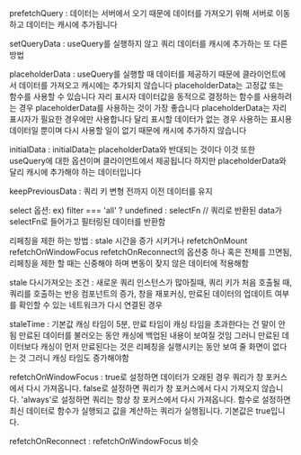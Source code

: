 prefetchQuery : 데이터는 서버에서 오기 때문에 데이터를 가져오기 위해 서버로 이동하고 데이터는 캐시에 추가됩니다

setQueryData : useQuery를 실행하지 않고 쿼리 데이터를 캐시에 추가하는 또 다른 방법

placeholderData : useQuery를 실행할 때 데이터를 제공하기 때문에 클라이언트에서 데이터를 가져오고 캐시에는 추가되지 않습니다 placeholderData는 고정값 또는 함수를 사용할 수 있습니다 자리 표시자 데이터값을 동적으로 결정하는 함수를 사용하려는 경우 placeholderData를 사용하는 것이 가장 좋습니다 placeholderData는 자리 표시자가 필요한 경우에만 사용합니다 달리 표시할 데이터가 없는 경우 사용하는 표시용 데이터일 뿐이며 다시 사용할 일이 없기 때문에 캐시에 추가하지 않습니다

initialData : initialData는 placeholderData와 반대되는 것이다 이것 또한 useQuery에 대한 옵션이며 클라이언트에서 제공됩니다 하지만 placeholderData와 달리 캐시에 추가해야 하는 데이터입니다

keepPreviousData : 쿼리 키 변형 전까지 이전 데이터를 유지

select 옵션: ex) filter === 'all' ? undefined : selectFn // 쿼리로 반환된 data가 selectFn로 들어가고 필터링된 데이터를 반환함

리페칭을 제한 하는 방법 : stale 시간을 증가 시키거나 refetchOnMount refetchOnWindowFocus refetchOnReconnect의 옵션중 하나 혹은 전체를 끄면됨,
리페칭을 제한 할 때는 신중해야 하며 변동이 잦지 않은 데이터에 적용해함

stale 다시가져오는 조건 : 새로운 쿼리 인스턴스가 많아질때, 쿼리 키가 처음 호출될 때, 쿼리를 호출하는 반응 컴포넌트의 증가, 창을 재포커싱,
만료된 데이터의 업데이트 여부를 확인할 수 있는 네트워크가 다시 연결된 경우

staleTime : 기본값 캐싱 타임이 5분, 만료 타임이 캐싱 타임을 초과한다는 건 말이 안 됨
만료된 데이터를 불러오는 동안 캐싱에 백업된 내용이 보여질 것임 
그러니 만료된 데이터보다 캐싱이 먼저 만료된다는 것은
리페칭을 실행시키는 동안 보여 줄 화면이 없다는 것 그러니 캐싱 타임도 증가해야함

refetchOnWindowFocus : true로 설정하면 데이터가 오래된 경우 쿼리가 창 포커스에서 다시 가져옵니다. false로 설정하면 쿼리가 창 포커스에서 다시 가져오지 않습니다. 'always'로 설정하면 쿼리는 항상 창 포커스에서 다시 가져옵니다. 함수로 설정하면 최신 데이터로 함수가 실행되고 값을 계산하는 쿼리가 실행됩니다. 기본값은 true입니다.

refetchOnReconnect : refetchOnWindowFocus 비슷
